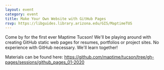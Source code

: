 ```yaml
---
layout: event
category: event
title: Make Your Own Website with GitHub Pages
rsvp: https://libguides.library.arizona.edu/GIS/MaptimeTUS
---
```


Come by for the first ever Maptime Tucson! We'll be playing around with creating GitHub static web pages for resumes, portfolios or project sites. No experience with GitHub necessary. We'll learn together!

Materials can be found here: https://github.com/maptime/tucson/tree/gh-pages/sessions/github_pages_01-2020 
